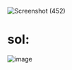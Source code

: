 ![Screenshot (452)](https://user-images.githubusercontent.com/89120960/205235117-f9d66769-3bd0-46a9-9040-1df4091232f0.png)
<h1>sol:</h1>

![image](https://user-images.githubusercontent.com/89120960/205235152-8eb8da67-c888-4043-8fb4-dcb590b75882.png)
